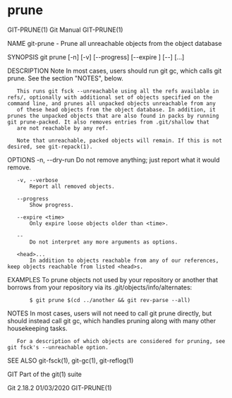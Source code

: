  # prune 
GIT-PRUNE(1)                                                                                      Git Manual                                                                                     GIT-PRUNE(1)

NAME
       git-prune - Prune all unreachable objects from the object database

SYNOPSIS
       git prune [-n] [-v] [--progress] [--expire <time>] [--] [<head>...]

DESCRIPTION
           Note
           In most cases, users should run git gc, which calls git prune. See the section "NOTES", below.

       This runs git fsck --unreachable using all the refs available in refs/, optionally with additional set of objects specified on the command line, and prunes all unpacked objects unreachable from any
       of these head objects from the object database. In addition, it prunes the unpacked objects that are also found in packs by running git prune-packed. It also removes entries from .git/shallow that
       are not reachable by any ref.

       Note that unreachable, packed objects will remain. If this is not desired, see git-repack(1).

OPTIONS
       -n, --dry-run
           Do not remove anything; just report what it would remove.

       -v, --verbose
           Report all removed objects.

       --progress
           Show progress.

       --expire <time>
           Only expire loose objects older than <time>.

       --
           Do not interpret any more arguments as options.

       <head>...
           In addition to objects reachable from any of our references, keep objects reachable from listed <head>s.

EXAMPLES
       To prune objects not used by your repository or another that borrows from your repository via its .git/objects/info/alternates:

           $ git prune $(cd ../another && git rev-parse --all)

NOTES
       In most cases, users will not need to call git prune directly, but should instead call git gc, which handles pruning along with many other housekeeping tasks.

       For a description of which objects are considered for pruning, see git fsck's --unreachable option.

SEE ALSO
       git-fsck(1), git-gc(1), git-reflog(1)

GIT
       Part of the git(1) suite

Git 2.18.2                                                                                        01/03/2020                                                                                     GIT-PRUNE(1)
